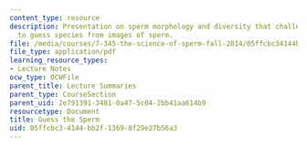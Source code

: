 ```yaml
---
content_type: resource
description: Presentation on sperm morphology and diversity that challenges students
  to guess species from images of sperm.
file: /media/courses/7-345-the-science-of-sperm-fall-2014/05ffcbc34144bb2f13698f29e27b56a3_MIT7_345F14_guessthesperm.pdf
file_type: application/pdf
learning_resource_types:
- Lecture Notes
ocw_type: OCWFile
parent_title: Lecture Summaries
parent_type: CourseSection
parent_uid: 2e791391-3481-0a47-5c04-2bb41aa614b9
resourcetype: Document
title: Guess the Sperm
uid: 05ffcbc3-4144-bb2f-1369-8f29e27b56a3
---
```

